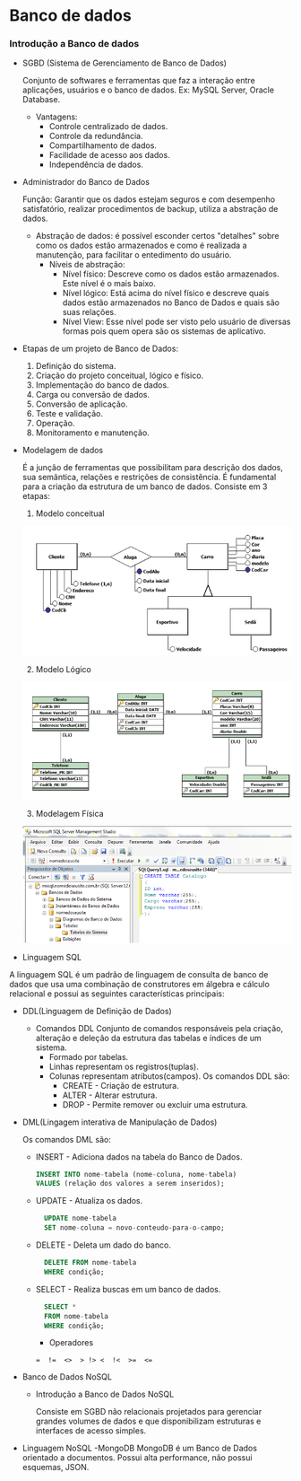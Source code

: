 # Banco de dados

### Introdução a Banco de dados

- SGBD (Sistema de Gerenciamento de Banco de Dados)

  Conjunto de softwares e ferramentas que faz a interação entre aplicações, usuários e o banco de dados. Ex: MySQL Server, Oracle Database.
  
  - Vantagens:
    * Controle centralizado de dados.
    * Controle da redundância.
    * Compartilhamento de dados.
    * Facilidade de acesso aos dados.
    * Independência de dados.
 
- Administrador do Banco de Dados

  Função: Garantir que os dados estejam seguros e com desempenho satisfatório, realizar procedimentos de backup, utiliza a abstração de dados.
  
    - Abstração de dados: é possível esconder certos "detalhes" sobre como os dados estão armazenados e como é realizada a manutenção, para facilitar o entedimento do usuário.
      * Níveis de abstração:
        - Nível físico: Descreve como os dados estão armazenados. Este nível é o mais baixo.
        - Nível lógico: Está acima do nível físico e descreve quais dados estão armazenados no Banco de Dados e quais são suas relações.
        - Nível View: Esse nível pode ser visto pelo usuário de diversas formas pois quem opera são os sistemas de aplicativo.

- Etapas de um projeto de Banco de Dados:
   1. Definição do sistema.
   2. Criação do projeto conceitual, lógico e físico.
   3. Implementação do banco de dados.
   4. Carga ou conversão de dados.
   5. Conversão de aplicação.
   6. Teste e validação.
   7. Operação.
   8. Monitoramento e manutenção.
   
- Modelagem de dados

  É a junção de ferramentas que possibilitam para descrição dos dados, sua semântica, relações e restrições de consistência. É fundamental para a criação da estrutura de um banco de dados.
  Consiste em 3 etapas:
  
  1. Modelo conceitual
  
  ![modelo conceitual](screenshots/modelo-conceitual.jpg)
  
  2. Modelo Lógico
  
  ![modelo lógico](screenshots/modelo-logico.jpg)
  
  3. Modelagem Física
  
  ![modelagem física](screenshots/modelagem-fisica.png)
  
  
  
 - Linguagem SQL
 
  A linguagem SQL é um padrão de linguagem de consulta de banco de dados que usa uma combinação de construtores em álgebra e cálculo relacional 
  e possui as seguintes características principais: 
    
  - DDL(Linguagem de Definição de Dados)
      * Comandos DDL
        Conjunto de comandos responsáveis pela criação, alteração e deleção da estrutura das tabelas e índices de um sistema.
        - Formado por tabelas.
        - Linhas representam os registros(tuplas).
        - Colunas representam atributos(campos).
        Os comandos DDL são: 
          * CREATE - Criação de estrutura.
          * ALTER - Alterar estrutura.
          * DROP - Permite remover ou excluir uma estrutura.
          
 - DML(Lingagem interativa de Manipulação de Dados)
 
      Os comandos DML são:
      
      * INSERT - Adiciona dados na tabela do Banco de Dados.
          ```sql
          INSERT INTO nome-tabela (nome-coluna, nome-tabela)
          VALUES (relação dos valores a serem inseridos);
          ```
          
      * UPDATE - Atualiza os dados.
        ```sql
          UPDATE nome-tabela 
          SET nome-coluna = novo-conteudo-para-o-campo;
          ```
      
      * DELETE - Deleta um dado do banco.
        ```sql
          DELETE FROM nome-tabela
          WHERE condição;
          ```
      * SELECT - Realiza buscas em um banco de dados.
        ```sql
          SELECT *
          FROM nome-tabela
          WHERE condição;
          ```
        - Operadores
        ```
        =  !=  <>  > !> <  !<  >=  <=
        ```
  - Banco de Dados NoSQL
    
    - Introdução a Banco de Dados NoSQL
      
      Consiste em SGBD não relacionais projetados para gerenciar grandes volumes de dados e que disponibilizam estruturas e interfaces de acesso simples.
      
   - Linguagem NoSQL -MongoDB
     MongoDB é um Banco de Dados orientado a documentos. Possui alta performance, não possui esquemas, JSON.
     
      
   

